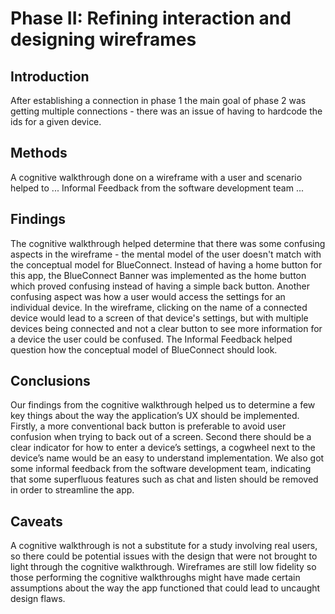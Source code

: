 # Phase II: Refining interaction and designing wireframes

## Introduction

After establishing a connection in phase 1 the main goal of phase 2 was getting multiple connections - there was an issue of having to hardcode the ids for a given device.

## Methods

A cognitive walkthrough done on a wireframe with a user and scenario helped to ...
Informal Feedback from the software development team ...  


## Findings

The cognitive walkthrough helped determine that there was some confusing aspects in the wireframe - the mental model of the user doesn't match with the conceptual model for BlueConnect. Instead of having a home button for this app, the BlueConnect Banner was implemented as the home button which proved confusing instead of having a simple back button. Another confusing aspect was how a user would access the settings for an individual device. In the wireframe, clicking on the name of a connected device would lead to a screen of that device's settings, but with multiple devices being connected and not a clear button to see more information for a device the user could be confused. The Informal Feedback helped question how the conceptual model of BlueConnect should look.


## Conclusions

Our findings from the cognitive walkthrough helped us to determine a few key things about the way the application’s UX should be implemented.  Firstly, a more conventional back button is preferable to avoid user confusion when trying to back out of a screen.  Second there should be a clear indicator for how to enter a device’s settings, a cogwheel next to the device’s name would be an easy to understand implementation.  We also got some informal feedback from the software development team, indicating that some superfluous features such as chat and listen should be removed in order to streamline the app.

## Caveats

A cognitive walkthrough is not a substitute for a study involving real users, so there could be potential issues with the design that were not brought to light through the cognitive walkthrough.  Wireframes are still low fidelity so those performing the cognitive walkthroughs might have made certain assumptions about the way the app functioned that 
could lead to uncaught design flaws.
